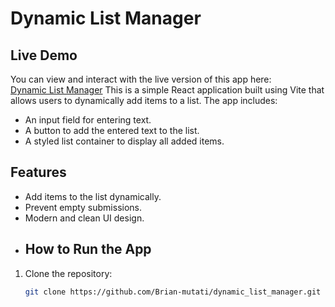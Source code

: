 # Dynamic List Manager
## Live Demo
You can view and interact with the live version of this app here:  
[Dynamic List Manager](https://polite-alpaca-6c78aa.netlify.app)
This is a simple React application built using Vite that allows users to dynamically add items to a list. The app includes:

- An input field for entering text.
- A button to add the entered text to the list.
- A styled list container to display all added items.

## Features
- Add items to the list dynamically.
- Prevent empty submissions.
- Modern and clean UI design.
- ## How to Run the App
1. Clone the repository:
   ```bash
   git clone https://github.com/Brian-mutati/dynamic_list_manager.git
